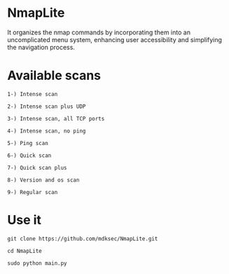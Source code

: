 # NmapLite

It organizes the nmap commands by incorporating them into an uncomplicated menu system, enhancing user accessibility and simplifying the navigation process.

# Available scans

    1-) Intense scan
    
    2-) Intense scan plus UDP
    
    3-) Intense scan, all TCP ports
    
    4-) Intense scan, no ping

    5-) Ping scan

    6-) Quick scan

    7-) Quick scan plus

    8-) Version and os scan

    9-) Regular scan

# Use it

    git clone https://github.com/mdksec/NmapLite.git
    
    cd NmapLite

    sudo python main.py

